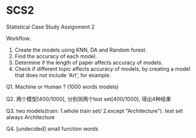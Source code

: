 # SCS2
Statistical Case Study Assignment 2

Workflow:
1. Create the models using KNN, DA and Random forest. 
2. Find the accuracy of each model.
3. Determine if the length of paper affects accuracy of models.
4. Check if different topic affects accuracy of models, by creating a model that does not include 'Art', for example. 

Q1. Machine or Human ? (1000 words models)

Q2. 两个模型[400/1000], 分别测两个test set[400/1000], 得出4种结果

Q3. two models(train: 1.whole train set/ 2.except "Architecture").  test set always Architecture

Q4. [undecided] small function words
